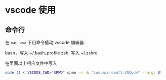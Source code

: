 # vscode 使用





## 命令行

在 `mac osx` 下用命令启动 vscode 编辑器.

bash，写入 ~/.bash_profile
zsh, 写入 ~/.zshrc

在里面以上相应文件中写入

```sh
code () { VSCODE_CWD="$PWD" open -n -b "com.microsoft.VSCode" --args $* ;}

```

